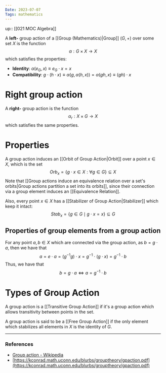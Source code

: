 ```yaml
---
Date: 2023-07-07
Tags: mathematics
---
```

up:: [[021 MOC Algebra]]

A **left-** group action of a [[Group (Mathematics)|Group]] $(G, +)$ over some set $X$ is the function
$$
\alpha: G \times X \to X
$$
which satisfies the properties:
- **Identity**: $\alpha(e_G, x) \equiv e_G \cdot x= x$
- **Compatibility**: $g \cdot (h \cdot x) \equiv \alpha(g, \alpha(h,x)) = \alpha(gh, x) \equiv (gh) \cdot x$


# Right group action
A **right-** group action is the function
$$
\alpha_r: X \times G \to X
$$
which satisfies the same properties.

# Properties
A group action induces an [[Orbit of Group Action|Orbit]] over a point $x \in X$, which is the set
$$
Orb_x = \{g\cdot x \in X:\forall g \in G\} \subseteq X
$$
Note that [[Group actions induce an equivalence relation over a set's orbits|Group actions partition a set into its orbits]], since their connection via a group element induces an [[Equivalence Relation]].

Also, every point $x \in X$ has a [[Stabilizer of Group Action|Stabilizer]] which keep it intact:
$$
Stab_x = \{g \in G \mid g \cdot x = x\} \subseteq G
$$
## Properties of group elements from a group action
For any point $a, b \in X$ which are connected via the group action, as $b = g \cdot a$, then we have that
$$
a = e \cdot a = (g^{-1}g) \cdot x = g^{-1} \cdot (g \cdot x) = g^{-1} \cdot b
$$
Thus, we have that
$$
b = g \cdot a \iff a = g^{-1} \cdot b
$$

# Types of Group Action
A group action is a [[Transitive Group Action]] if it's a group action which allows transitivity between points in the set.

A group action is said to be a [[Free Group Action]] if the only element which stabilizes all elements in $X$ is the identity of $G$.

---
### References
- [Group action - Wikipedia](https://en.wikipedia.org/wiki/Group_action)
- [https://kconrad.math.uconn.edu/blurbs/grouptheory/gpaction.pdf](https://kconrad.math.uconn.edu/blurbs/grouptheory/gpaction.pdf)